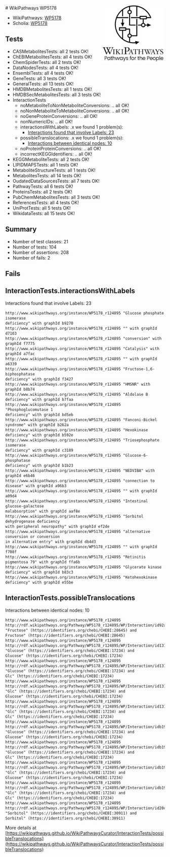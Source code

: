<img style="float: right; width: 200px" src="../logo.png" />
# WikiPathways WP5178

* WikiPathways: [WP5178](https://identifiers.org/wikipathways:WP5178)
* Scholia: [WP5178](https://scholia.toolforge.org/wikipathways/WP5178)
## Tests
* CASMetabolitesTests: all 2 tests OK!
* ChEBIMetabolitesTests: all 4 tests OK!
* ChemSpiderTests: all 2 tests OK!
* DataNodesTests: all 4 tests OK!
* EnsemblTests: all 4 tests OK!
* GeneTests: all 3 tests OK!
* GeneralTests: all 13 tests OK!
* HMDBMetabolitesTests: all 1 tests OK!
* HMDBSecMetabolitesTests: all 3 tests OK!
* InteractionTests
    * noMetaboliteToNonMetaboliteConversions: .. all OK!
    * noNonMetaboliteToMetaboliteConversions: .. all OK!
    * noGeneProteinConversions: .. all OK!
    * nonNumericIDs: .. all OK!
    * interactionsWithLabels: .x we found 1 problem(s):
        * [Interactions found that involve Labels: 23](#fe97a8da)
    * possibleTranslocations: .x we found 1 problem(s):
        * [Interactions between identical nodes: 10](#661ebeea)
    * noProteinProteinConversions: .. all OK!
    * incorrectKEGGIdentifiers: .. all OK!
* KEGGMetaboliteTests: all 2 tests OK!
* LIPIDMAPSTests: all 1 tests OK!
* MetaboliteStructureTests: all 1 tests OK!
* MetabolitesTests: all 14 tests OK!
* OudatedDataSourcesTests: all 7 tests OK!
* PathwayTests: all 6 tests OK!
* ProteinsTests: all 2 tests OK!
* PubChemMetabolitesTests: all 3 tests OK!
* ReferencesTests: all 4 tests OK!
* UniProtTests: all 5 tests OK!
* WikidataTests: all 15 tests OK!


## Summary

* Number of test classes: 21
* Number of tests: 104
* Number of assertions: 208
* Number of fails: 2

## Fails

<a name="fe97a8da" />

## InteractionTests.interactionsWithLabels

Interactions found that involve Labels: 23
```
http://www.wikipathways.org/instance/WP5178_r124895 "Glucose phosphate isomerase
deficiency" with graphId b9270
http://www.wikipathways.org/instance/WP5178_r124895 "" with graphId d7103
http://www.wikipathways.org/instance/WP5178_r124895 "conversion" with graphId f7775
http://www.wikipathways.org/instance/WP5178_r124895 "Catalysis" with graphId a7fac
http://www.wikipathways.org/instance/WP5178_r124895 "" with graphId a6339
http://www.wikipathways.org/instance/WP5178_r124895 "Fructose-1,6-biphosphatase
deficiency" with graphId f3427
http://www.wikipathways.org/instance/WP5178_r124895 "HMSNR" with graphId b8b74
http://www.wikipathways.org/instance/WP5178_r124895 "Aldolase B
deficiency" with graphId b7faa
http://www.wikipathways.org/instance/WP5178_r124895 "Phosphoglucomutase 1
deficiency" with graphId bd5eb
http://www.wikipathways.org/instance/WP5178_r124895 "Fanconi-Bickel syndrome" with graphId b262a
http://www.wikipathways.org/instance/WP5178_r124895 "Hexokinase deficiency" with graphId b592e
http://www.wikipathways.org/instance/WP5178_r124895 "Triosephosphate isomerase
deficiency" with graphId c3189
http://www.wikipathways.org/instance/WP5178_r124895 "Glucose-6-phosphatase
deficiency" with graphId b1b23
http://www.wikipathways.org/instance/WP5178_r124895 "NEDVIBA" with graphId e6b46
http://www.wikipathways.org/instance/WP5178_r124895 "connection to
disease" with graphId a96b3
http://www.wikipathways.org/instance/WP5178_r124895 "" with graphId a09d4
http://www.wikipathways.org/instance/WP5178_r124895 "Intestinal glucose-galactose
malabsorption" with graphId aaf8e
http://www.wikipathways.org/instance/WP5178_r124895 "Sorbitol dehydrogenase deficiency
with peripheral neuropathy" with graphId ef2de
http://www.wikipathways.org/instance/WP5178_r124895 "alternative conversion or conversion
in alternative entry" with graphId db4d3
http://www.wikipathways.org/instance/WP5178_r124895 "" with graphId f708f
http://www.wikipathways.org/instance/WP5178_r124895 "Retinitis pigmentosa 79" with graphId ffa6b
http://www.wikipathways.org/instance/WP5178_r124895 "Glycerate kinase
deficiency" with graphId b83c3
http://www.wikipathways.org/instance/WP5178_r124895 "Ketohexokinase
deficiency" with graphId e55be
```

<a name="661ebeea" />

## InteractionTests.possibleTranslocations

Interactions between identical nodes: 10
```
http://www.wikipathways.org/instance/WP5178_r124895 http://rdf.wikipathways.org/Pathway/WP5178_r124895/WP/Interaction/id92a3d684 "Fructose" (https://identifiers.org/chebi/CHEBI:28645) and 
Fructose" (https://identifiers.org/chebi/CHEBI:28645)
http://www.wikipathways.org/instance/WP5178_r124895 http://rdf.wikipathways.org/Pathway/WP5178_r124895/WP/Interaction/id131d5722 "Glucose" (https://identifiers.org/chebi/CHEBI:17234) and 
Glucose" (https://identifiers.org/chebi/CHEBI:17234)
http://www.wikipathways.org/instance/WP5178_r124895 http://rdf.wikipathways.org/Pathway/WP5178_r124895/WP/Interaction/id131d5722 "Glucose" (https://identifiers.org/chebi/CHEBI:17234) and 
Glc" (https://identifiers.org/chebi/CHEBI:17234)
http://www.wikipathways.org/instance/WP5178_r124895 http://rdf.wikipathways.org/Pathway/WP5178_r124895/WP/Interaction/id131d5722 "Glc" (https://identifiers.org/chebi/CHEBI:17234) and 
Glucose" (https://identifiers.org/chebi/CHEBI:17234)
http://www.wikipathways.org/instance/WP5178_r124895 http://rdf.wikipathways.org/Pathway/WP5178_r124895/WP/Interaction/id131d5722 "Glc" (https://identifiers.org/chebi/CHEBI:17234) and 
Glc" (https://identifiers.org/chebi/CHEBI:17234)
http://www.wikipathways.org/instance/WP5178_r124895 http://rdf.wikipathways.org/Pathway/WP5178_r124895/WP/Interaction/idb199c6df "Glucose" (https://identifiers.org/chebi/CHEBI:17234) and 
Glucose" (https://identifiers.org/chebi/CHEBI:17234)
http://www.wikipathways.org/instance/WP5178_r124895 http://rdf.wikipathways.org/Pathway/WP5178_r124895/WP/Interaction/idb199c6df "Glucose" (https://identifiers.org/chebi/CHEBI:17234) and 
Glc" (https://identifiers.org/chebi/CHEBI:17234)
http://www.wikipathways.org/instance/WP5178_r124895 http://rdf.wikipathways.org/Pathway/WP5178_r124895/WP/Interaction/idb199c6df "Glc" (https://identifiers.org/chebi/CHEBI:17234) and 
Glucose" (https://identifiers.org/chebi/CHEBI:17234)
http://www.wikipathways.org/instance/WP5178_r124895 http://rdf.wikipathways.org/Pathway/WP5178_r124895/WP/Interaction/idb199c6df "Glc" (https://identifiers.org/chebi/CHEBI:17234) and 
Glc" (https://identifiers.org/chebi/CHEBI:17234)
http://www.wikipathways.org/instance/WP5178_r124895 http://rdf.wikipathways.org/Pathway/WP5178_r124895/WP/Interaction/id20c278e1 "Sorbitol" (https://identifiers.org/chebi/CHEBI:30911) and 
Sorbitol" (https://identifiers.org/chebi/CHEBI:30911)
```

More details at [https://wikipathways.github.io/WikiPathwaysCurator/InteractionTests/possibleTranslocations](https://wikipathways.github.io/WikiPathwaysCurator/InteractionTests/possibleTranslocations)

